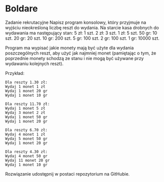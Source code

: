 # Boldare
Zadanie rekrutacyjne
Napisz program konsolowy, który przyjmuje na wyjściu nieokreśloną liczbę reszt do
wydania. Na starcie kasa drobnych do wydawania ma następujący stan:
5 zł: 1 szt.
2 zł: 3 szt.
1 zł: 5 szt.
50 gr: 10 szt.
20 gr: 20 szt.
10 gr: 200 szt.
5 gr: 100 szt.
2 gr: 100 szt.
1 gr: 10000 szt.

Program ma wypisać jakie monety mają być użyte dla wydania poszczególnych reszt,
aby użyć jak najmniej monet (pamiętając o tym, że poprzednie monety schodzą ze
stanu i nie mogą być używane przy wydawaniu kolejnych reszt).


Przykład:

  	Dla reszty 1.30 zł:
    Wydaj 1 monet 1 zł
    Wydaj 1 monet 20 gr
    Wydaj 1 monet 10 gr

  	Dla reszty 11.70 zł:
    Wydaj 1 monet 5 zł
    Wydaj 3 monet 2 zł
    Wydaj 1 monet 50 gr
    Wydaj 1 monet 20 gr

  	Dla reszty 6.70 zł:
    Wydaj 4 monet 1 zł
    Wydaj 5 monet 50 gr
    Wydaj 1 monet 20 gr
		
	Dla reszty 4.30 zł:
    Wydaj 4 monet 50 gr
    Wydaj 11 monet 20 gr
    Wydaj 1 monet 10 gr

Rozwiązanie udostępnij w postaci repozytorium na GitHubie.
